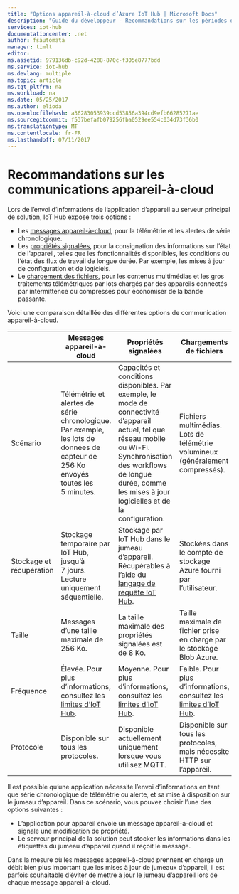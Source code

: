 ```yaml
---
title: "Options appareil-à-cloud d’Azure IoT Hub | Microsoft Docs"
description: "Guide du développeur - Recommandations sur les périodes d’utilisation des messages appareil-à-cloud, des propriétés signalées et du chargement des fichiers pour les communications cloud-à-appareil."
services: iot-hub
documentationcenter: .net
author: fsautomata
manager: timlt
editor: 
ms.assetid: 979136db-c92d-4288-870c-f305e8777bdd
ms.service: iot-hub
ms.devlang: multiple
ms.topic: article
ms.tgt_pltfrm: na
ms.workload: na
ms.date: 05/25/2017
ms.author: elioda
ms.openlocfilehash: a36283053939ccd53856a394cd9efb66285271ae
ms.sourcegitcommit: f537befafb079256fba0529ee554c034d73f36b0
ms.translationtype: MT
ms.contentlocale: fr-FR
ms.lasthandoff: 07/11/2017
---
```

# <a name="device-to-cloud-communications-guidance"></a>Recommandations sur les communications appareil-à-cloud
Lors de l’envoi d’informations de l’application d’appareil au serveur principal de solution, IoT Hub expose trois options :

* Les [messages appareil-à-cloud][lnk-d2c], pour la télémétrie et les alertes de série chronologique.
* Les [propriétés signalées][lnk-twins], pour la consignation des informations sur l’état de l’appareil, telles que les fonctionnalités disponibles, les conditions ou l’état des flux de travail de longue durée. Par exemple, les mises à jour de configuration et de logiciels.
* Le [chargement des fichiers][lnk-fileupload], pour les contenus multimédias et les gros traitements télémétriques par lots chargés par des appareils connectés par intermittence ou compressés pour économiser de la bande passante.

Voici une comparaison détaillée des différentes options de communication appareil-à-cloud.

|  | Messages appareil-à-cloud | Propriétés signalées | Chargements de fichiers |
| ---- | ------- | ---------- | ---- |
| Scénario | Télémétrie et alertes de série chronologique. Par exemple, les lots de données de capteur de 256 Ko envoyés toutes les 5 minutes. | Capacités et conditions disponibles. Par exemple, le mode de connectivité d’appareil actuel, tel que réseau mobile ou Wi-Fi. Synchronisation des workflows de longue durée, comme les mises à jour logicielles et de la configuration. | Fichiers multimédias. Lots de télémétrie volumineux (généralement compressés). |
| Stockage et récupération | Stockage temporaire par IoT Hub, jusqu’à 7 jours. Lecture uniquement séquentielle. | Stockage par IoT Hub dans le jumeau d’appareil. Récupérables à l’aide du [langage de requête IoT Hub][lnk-query]. | Stockées dans le compte de stockage Azure fourni par l’utilisateur. |
| Taille | Messages d’une taille maximale de 256 Ko. | La taille maximale des propriétés signalées est de 8 Ko. | Taille maximale de fichier prise en charge par le stockage Blob Azure. |
| Fréquence | Élevée. Pour plus d’informations, consultez les [limites d’IoT Hub][lnk-quotas]. | Moyenne. Pour plus d’informations, consultez les [limites d’IoT Hub][lnk-quotas]. | Faible. Pour plus d’informations, consultez les [limites d’IoT Hub][lnk-quotas]. |
| Protocole | Disponible sur tous les protocoles. | Disponible actuellement uniquement lorsque vous utilisez MQTT. | Disponible sur tous les protocoles, mais nécessite HTTP sur l’appareil. |

Il est possible qu’une application nécessite l’envoi d’informations en tant que série chronologique de télémétrie ou alerte, et sa mise à disposition sur le jumeau d’appareil. Dans ce scénario, vous pouvez choisir l’une des options suivantes :

* L’application pour appareil envoie un message appareil-à-cloud et signale une modification de propriété.
* Le serveur principal de la solution peut stocker les informations dans les étiquettes du jumeau d’appareil quand il reçoit le message.

Dans la mesure où les messages appareil-à-cloud prennent en charge un débit bien plus important que les mises à jour de jumeaux d’appareil, il est parfois souhaitable d’éviter de mettre à jour le jumeau d’appareil lors de chaque message appareil-à-cloud.


[lnk-twins]: iot-hub-devguide-device-twins.md
[lnk-fileupload]: iot-hub-devguide-file-upload.md
[lnk-quotas]: iot-hub-devguide-quotas-throttling.md
[lnk-query]: iot-hub-devguide-query-language.md
[lnk-d2c]: iot-hub-devguide-messages-d2c.md

